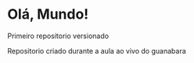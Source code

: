 # Olá, Mundo!
Primeiro repositorio versionado

Repositorio criado durante a aula ao vivo do guanabara
